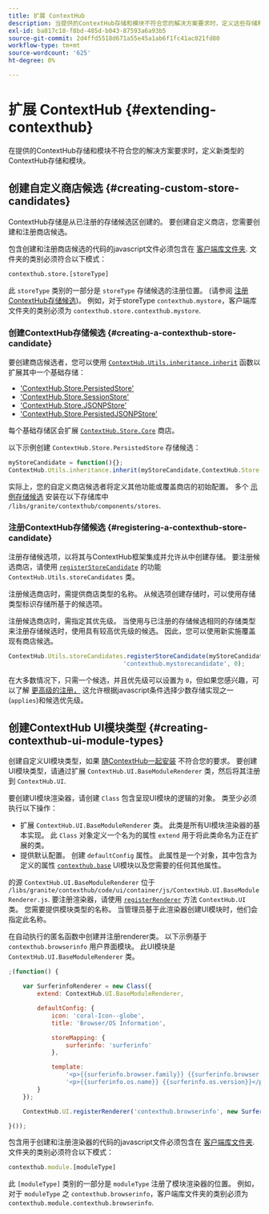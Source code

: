 ```yaml
---
title: 扩展 ContextHub
description: 当提供的ContextHub存储和模块不符合您的解决方案要求时，定义这些存储和模块的新类型
exl-id: ba817c18-f8bd-485d-b043-87593a6a93b5
source-git-commit: 2d4ffd5518d671a55e45a1ab6f1fc41ac021fd80
workflow-type: tm+mt
source-wordcount: '625'
ht-degree: 0%

---
```


# 扩展 ContextHub {#extending-contexthub}

在提供的ContextHub存储和模块不符合您的解决方案要求时，定义新类型的ContextHub存储和模块。

## 创建自定义商店候选 {#creating-custom-store-candidates}

ContextHub存储是从已注册的存储候选区创建的。 要创建自定义商店，您需要创建和注册商店候选。

包含创建和注册商店候选的代码的javascript文件必须包含在 [客户端库文件夹](/help/implementing/developing/introduction/clientlibs.md). 文件夹的类别必须符合以下模式：

```xml
contexthub.store.[storeType]
```

此 `storeType` 类别的一部分是 `storeType` 存储候选的注册位置。 (请参阅 [注册ContextHub存储候选](#registering-a-contexthub-store-candidate))。 例如，对于storeType `contexthub.mystore`，客户端库文件夹的类别必须为 `contexthub.store.contexthub.mystore`.

### 创建ContextHub存储候选 {#creating-a-contexthub-store-candidate}

要创建商店候选者，您可以使用 [`ContextHub.Utils.inheritance.inherit`](contexthub-api.md#inherit-child-parent) 函数以扩展其中一个基础存储：

* [&#39;ContextHub.Store.PersistedStore&#39;](contexthub-api.md#contexthub-store-persistedstore)
* [&#39;ContextHub.Store.SessionStore&#39;](contexthub-api.md#contexthub-store-sessionstore)
* [&#39;ContextHub.Store.JSONPStore&#39;](contexthub-api.md#contexthub-store-jsonpstore)
* [&#39;ContextHub.Store.PersistedJSONPStore&#39;](contexthub-api.md#contexthub-store-persistedjsonpstore)

每个基础存储区会扩展 [`ContextHub.Store.Core`](contexthub-api.md#contexthub-store-core) 商店。

以下示例创建 `ContextHub.Store.PersistedStore` 存储候选：

```javascript
myStoreCandidate = function(){};
ContextHub.Utils.inheritance.inherit(myStoreCandidate,ContextHub.Store.PersistedStore);
```

实际上，您的自定义商店候选者将定义其他功能或覆盖商店的初始配置。 多个 [示例存储候选](sample-stores.md) 安装在以下存储库中 `/libs/granite/contexthub/components/stores`.

### 注册ContextHub存储候选 {#registering-a-contexthub-store-candidate}

注册存储候选项，以将其与ContextHub框架集成并允许从中创建存储。 要注册候选商店，请使用 [`registerStoreCandidate`](contexthub-api.md#registerstorecandidate-store-storetype-priority-applies) 的功能 `ContextHub.Utils.storeCandidates` 类。

注册候选商店时，需提供商店类型的名称。 从候选项创建存储时，可以使用存储类型标识存储所基于的候选项。

注册候选商店时，需指定其优先级。 当使用与已注册的存储候选相同的存储类型来注册存储候选时，使用具有较高优先级的候选。 因此，您可以使用新实施覆盖现有商店候选。

```javascript
ContextHub.Utils.storeCandidates.registerStoreCandidate(myStoreCandidate,
                                'contexthub.mystorecandidate', 0);
```

在大多数情况下，只需一个候选，并且优先级可以设置为 `0`，但如果您感兴趣，可以了解 [更高级的注册，](contexthub-api.md#registerstorecandidate-store-storetype-priority-applies) 这允许根据javascript条件选择少数存储实现之一(`applies`)和候选优先级。

## 创建ContextHub UI模块类型 {#creating-contexthub-ui-module-types}

创建自定义UI模块类型，如果 [随ContextHub一起安装](sample-modules.md) 不符合您的要求。 要创建UI模块类型，请通过扩展 `ContextHub.UI.BaseModuleRenderer` 类，然后将其注册到 `ContextHub.UI`.

要创建UI模块渲染器，请创建 `Class` 包含呈现UI模块的逻辑的对象。 类至少必须执行以下操作：

* 扩展 `ContextHub.UI.BaseModuleRenderer` 类。 此类是所有UI模块渲染器的基本实现。 此 `Class` 对象定义一个名为的属性 `extend` 用于将此类命名为正在扩展的类。
* 提供默认配置。 创建 `defaultConfig` 属性。 此属性是一个对象，其中包含为定义的属性 [`contexthub.base`](sample-modules.md#contexthub-base-ui-module-type) UI模块以及您需要的任何其他属性。

的源 `ContextHub.UI.BaseModuleRenderer` 位于 `/libs/granite/contexthub/code/ui/container/js/ContextHub.UI.BaseModuleRenderer.js`.  要注册渲染器，请使用 [`registerRenderer`](contexthub-api.md#registerrenderer-moduletype-renderer-dontrender) 方法 `ContextHub.UI` 类。 您需要提供模块类型的名称。 当管理员基于此渲染器创建UI模块时，他们会指定此名称。

在自动执行的匿名函数中创建并注册renderer类。 以下示例基于 `contexthub.browserinfo` 用户界面模块。 此UI模块是 `ContextHub.UI.BaseModuleRenderer` 类。

```javascript
;(function() {

    var SurferinfoRenderer = new Class({
        extend: ContextHub.UI.BaseModuleRenderer,

        defaultConfig: {
            icon: 'coral-Icon--globe',
            title: 'Browser/OS Information',

            storeMapping: {
                surferinfo: 'surferinfo'
            },

            template:
                '<p>{{surferinfo.browser.family}} {{surferinfo.browser.version}}</p>' +
                '<p>{{surferinfo.os.name}} {{surferinfo.os.version}}</p>'
        }
    });

    ContextHub.UI.registerRenderer('contexthub.browserinfo', new SurferinfoRenderer());

}());
```

包含用于创建和注册渲染器的代码的javascript文件必须包含在 [客户端库文件夹](/help/implementing/developing/introduction/clientlibs.md). 文件夹的类别必须符合以下模式：

```javascript
contexthub.module.[moduleType]
```

此 `[moduleType]` 类别的一部分是 `moduleType` 注册了模块渲染器的位置。 例如，对于 `moduleType` 之 `contexthub.browserinfo`，客户端库文件夹的类别必须为 `contexthub.module.contexthub.browserinfo`.
